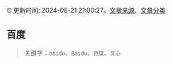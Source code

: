 :alarm_clock: 更新时间: 2024-06-21 21:00:27。[文章来源](/README.md)、[文章分类](/TAGS.md)

## 百度


> 关键字：`baidu`、`Baidu`、`百度`、`文心`



